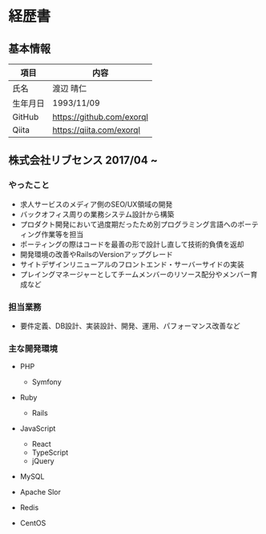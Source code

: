 # 経歴書

## 基本情報

| 項目 | 内容 |
| --- | ---|
| 氏名| 渡辺 晴仁 |
| 生年月日 | 1993/11/09 |
| GitHub | https://github.com/exorql |
| Qiita | https://qiita.com/exorql |

## 株式会社リブセンス 2017/04 ~
### やったこと

* 求人サービスのメディア側のSEO/UX領域の開発
* バックオフィス周りの業務システム設計から構築
* プロダクト開発において過度期だったため別プログラミング言語へのポーティング作業等を担当
* ポーティングの際はコードを最善の形で設計し直して技術的負債を返却
* 開発環境の改善やRailsのVersionアップグレード
* サイトデザインリニューアルのフロントエンド・サーバーサイドの実装
* プレイングマネージャーとしてチームメンバーのリソース配分やメンバー育成など

### 担当業務

* 要件定義、DB設計、実装設計、開発、運用、パフォーマンス改善など

### 主な開発環境

* PHP
  * Symfony
* Ruby
  * Rails

* JavaScript
  * React
  * TypeScript
  * jQuery

* MySQL
* Apache Slor
* Redis

* CentOS
